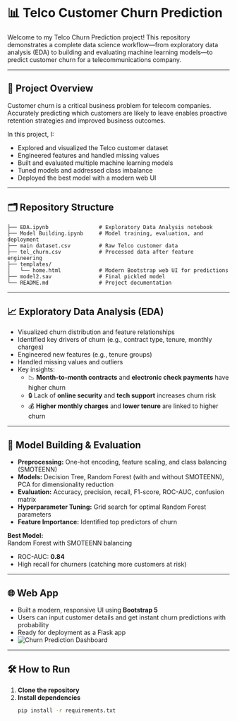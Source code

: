 # 📊 Telco Customer Churn Prediction

Welcome to my Telco Churn Prediction project! This repository demonstrates a complete data science workflow—from exploratory data analysis (EDA) to building and evaluating machine learning models—to predict customer churn for a telecommunications company.

---

## 🚀 Project Overview

Customer churn is a critical business problem for telecom companies. Accurately predicting which customers are likely to leave enables proactive retention strategies and improved business outcomes.

In this project, I:
- Explored and visualized the Telco customer dataset
- Engineered features and handled missing values
- Built and evaluated multiple machine learning models
- Tuned models and addressed class imbalance
- Deployed the best model with a modern web UI

---

## 🗂️ Repository Structure

```
├── EDA.ipynb                # Exploratory Data Analysis notebook
├── Model Building.ipynb     # Model training, evaluation, and deployment
├── main dataset.csv         # Raw Telco customer data
├── tel_churn.csv            # Processed data after feature engineering
├── templates/
│   └── home.html            # Modern Bootstrap web UI for predictions
├── model2.sav               # Final pickled model
└── README.md                # Project documentation
```
---

## 📈 Exploratory Data Analysis (EDA)

- Visualized churn distribution and feature relationships
- Identified key drivers of churn (e.g., contract type, tenure, monthly charges)
- Engineered new features (e.g., tenure groups)
- Handled missing values and outliers
- Key insights:
  - 📉 **Month-to-month contracts** and **electronic check payments** have higher churn
  - 🔒 Lack of **online security** and **tech support** increases churn risk
  - 💰 **Higher monthly charges** and **lower tenure** are linked to higher churn

---

## 🤖 Model Building & Evaluation

- **Preprocessing:** One-hot encoding, feature scaling, and class balancing (SMOTEENN)
- **Models:** Decision Tree, Random Forest (with and without SMOTEENN), PCA for dimensionality reduction
- **Evaluation:** Accuracy, precision, recall, F1-score, ROC-AUC, confusion matrix
- **Hyperparameter Tuning:** Grid search for optimal Random Forest parameters
- **Feature Importance:** Identified top predictors of churn

**Best Model:**  
Random Forest with SMOTEENN balancing  
- ROC-AUC: **0.84**
- High recall for churners (catching more customers at risk)

---

## 🌐 Web App

- Built a modern, responsive UI using **Bootstrap 5**
- Users can input customer details and get instant churn predictions with probability
- Ready for deployment as a Flask app
- ![Churn Prediction Dashboard](images/churn_dashboard.png)

---

## 🛠️ How to Run

1. **Clone the repository**
2. **Install dependencies**
   ```bash
   pip install -r requirements.txt
